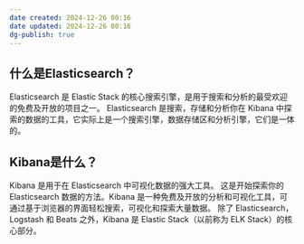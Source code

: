 ```yaml
---
date created: 2024-12-26 00:16
date updated: 2024-12-26 00:16
dg-publish: true
---
```


## 什么是Elasticsearch？

Elasticsearch 是 Elastic Stack 的核心搜索引擎，是用于搜索和分析的最受欢迎的免费及开放的项目之一。 Elasticsearch 是搜索，存储和分析你在 Kibana 中探索的数据的工具，它实际上是一个搜索引擎，数据存储区和分析引擎，它们是一体的。

## Kibana是什么？

Kibana 是用于在 Elasticsearch 中可视化数据的强大工具。 这是开始探索你的 Elasticsearch 数据的方法。Kibana 是一种免费及开放的分析和可视化工具，可通过基于浏览器的界面轻松搜索，可视化和探索大量数据。 除了 Elasticsearch，Logstash 和 Beats 之外，Kibana 是 Elastic Stack（以前称为 ELK Stack）的核心部分。
